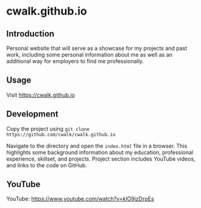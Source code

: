 # cwalk.github.io

## Introduction

Personal website that will serve as a showcase for my projects and past work, including some personal information about me as well as an additional way for employers to find me professionally.

## Usage

Visit https://cwalk.github.io

## Development

Copy the project using `git clone  https://github.com/cwalk/cwalk.github.io`

Navigate to the directory and open the `index.html` file in a browser. This highlights some background information about my education, professional experience, skillset, and projects. Project section includes YouTube videos, and links to the code on GitHub.

## YouTube

YouTube: https://www.youtube.com/watch?v=kIO9jzDrpEs
